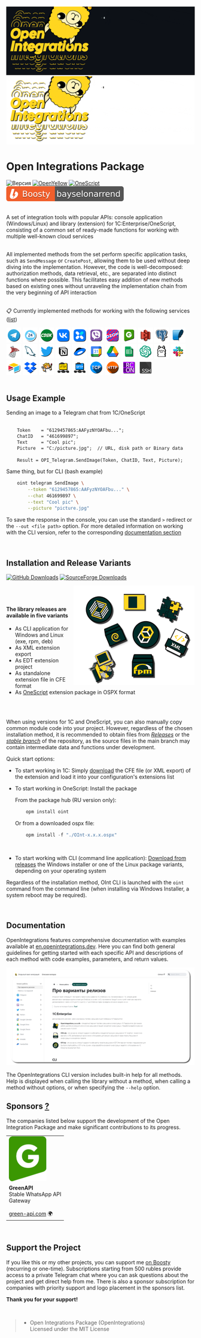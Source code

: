 ![Main](media/main.gif#gh-dark-mode-only#gh-dark-mode-only)
![Main-light](media/main-light.gif#gh-light-mode-only)

# Open Integrations Package

![Версия](https://img.shields.io/badge/1C_version-8.3.10-yellow)
[![OpenYellow](https://img.shields.io/endpoint?url=https://openyellow.org/data/badges/2/736878759.json)](https://openyellow.org/grid?data=top&repo=736878759)
[![OneScript](https://img.shields.io/endpoint?url=https://raw.githubusercontent.com/Bayselonarrend/OpenIntegrations/refs/heads/main/media/os-logo.json)](https://github.com/EvilBeaver/OneScript)
[![Boosty](media/boosty.svg)](https://boosty.to/bayselonarrend)

<br>
A set of integration tools with popular APIs: console application (Windows/Linux) and library (extension) for 1C:Enterprise/OneScript, consisting of a common set of ready-made functions for working with multiple well-known cloud services <br>

<br>

All implemented methods from the set perform specific application tasks, such as `SendMessage` or `CreatePost`, allowing them to be used without deep diving into the implementation. However, the code is well-decomposed: authorization methods, data retrieval, etc., are separated into distinct functions where possible. This facilitates easy addition of new methods based on existing ones without unraveling the implementation chain from the very beginning of API interaction <br><br>

📋 Currently implemented methods for working with the following services ([list](/media/catalogs/Catalog.md))
<br>
  <div>
  <a href="https://en.openintegrations.dev/docs/Instructions/Telegram/"><img src="media/Telegram.png" width="40"></a>
  <a href="https://en.openintegrations.dev/docs/Instructions/Bitrix24/"><img src="media/Bitrix24.png?6" width="40"></a>
  <a href="https://en.openintegrations.dev/docs/Instructions/CDEK/"><img src="media/CDEK.png?6" width="40"></a>
  <a href="https://en.openintegrations.dev/docs/Instructions/VK/"><img src="media/VK.png" width="40"></a>
  <a href="https://en.openintegrations.dev/docs/Instructions/VKTeams/"><img src="media/VKTeams.png" width="40"></a>
  <a href="https://en.openintegrations.dev/docs/Instructions/Viber/"><img src="media/Viber.png" width="40"></a>
  <a href="https://en.openintegrations.dev/docs/Instructions/Ozon/"><img src="media/Ozon.png" width="40"></a>
    <a href="https://en.openintegrations.dev/docs/Instructions/GreenAPI/"><img src="media/GreenAPI.png" width="40"></a>
  <a href="https://en.openintegrations.dev/docs/Instructions/S3/"><img src="media/S3.png" width="40"></a>
    <a href="https://en.openintegrations.dev/docs/Instructions/PostgreSQL/"><img src="media/PostgreSQL.png" width="40"></a>
  <a href="https://en.openintegrations.dev/docs/Instructions/SQLite/"><img src="media/SQLite.png" width="40"></a>
    <a href="https://en.openintegrations.dev/docs/Instructions/MSSQL/"><img src="media/MSSQL.png" width="40"></a>
    <a href="https://en.openintegrations.dev/docs/Instructions/MySQL/"><img src="media/MySQL.png" width="40"></a>
  <a href="https://en.openintegrations.dev/docs/Instructions/Twitter/"><img src="media/Twitter.png" width="40"></a>
  <a href="https://en.openintegrations.dev/docs/Instructions/Notion/"><img src="media/Notion.png" width="40"></a>
  <a href="https://en.openintegrations.dev/docs/Instructions/YandexDisk/"><img src="media/YandexDisk.png" width="40"></a>
  <a href="https://en.openintegrations.dev/docs/Instructions/GoogleCalendar/"><img src="media/GoogleCalendar.png" width="40"></a>
  <a href="https://en.openintegrations.dev/docs/Instructions/GoogleDrive/"><img src="media/GoogleDrive.png" width="40"></a>
  <a href="https://en.openintegrations.dev/docs/Instructions/GoogleSheets/"><img src="media/GoogleSheets.png" width="40"></a>
    <a href="https://en.openintegrations.dev/docs/Instructions/OpenAI/"><img src="media/OpenAI.png" width="40"></a>
    <a href="https://en.openintegrations.dev/docs/Instructions/Ollama/"><img src="media/Ollama.png" width="40"></a>
  <a href="https://en.openintegrations.dev/docs/Instructions/Slack/"><img src="media/Slack.png" width="40"></a>
  <a href="https://en.openintegrations.dev/docs/Instructions/Airtable/"><img src="media/Airtable.png?6" width="40"></a>
  <a href="https://en.openintegrations.dev/docs/Instructions/Dropbox/"><img src="media/Dropbox.png?6" width="40"></a>
  <a href="https://en.openintegrations.dev/docs/Instructions/Neocities/"><img src="media/Neocities.png?6" width="40"></a>
    <a href="https://en.openintegrations.dev/docs/Instructions/FTP/"><img src="media/FTP.png?6" width="40"></a>
    <a href="https://en.openintegrations.dev/docs/Instructions/SFTP/"><img src="media/sftp.png?6" width="40"></a>
  <a href="https://en.openintegrations.dev/docs/Instructions/TCP/"><img src="media/TCP.png?6" width="40"></a>
    <a href="https://en.openintegrations.dev/docs/Instructions/HTTP/"><img src="media/HTTP.png?6" width="40"></a>
    <a href="https://en.openintegrations.dev/docs/Instructions/RCON/"><img src="media/RCON.png?6" width="40"></a>
       <a href="https://en.openintegrations.dev/docs/Instructions/SSH/"><img src="media/SSH.png?6" width="40"></a>
   
</div>
<br>

## Usage Example

Sending an image to a Telegram chat from 1C/OneScript

```bsl

    Token    = "6129457865:AAFyzNYOAFbu...";
    ChatID   = "461699897";
    Text     = "Cool pic";
    Picture  = "C:/picture.jpg";  // URL, disk path or Binary data

    Result = OPI_Telegram.SendImage(Token, ChatID, Text, Picture);

```

Same thing, but for CLI (bash example)

```bash
    oint telegram SendImage \
        --token "6129457865:AAFyzNYOAFbu..." \
        --chat 461699897 \
        --text "Cool pic" \
        --picture "picture.jpg"
```

To save the response in the console, you can use the standard `>` redirect or the `--out <file path>` option. For more detailed information on working with the CLI version, refer to the corresponding [documentation section](https://en.openintegrations.dev/docs/Start/CLI_version)

<br>

## Installation and Release Variants

[![GitHub Downloads](https://img.shields.io/github/downloads/bayselonarrend/openintegrations/total?logo=github&logoColor=white)](https://github.com/Bayselonarrend/OpenIntegrations/releases/latest)
[![SourceForge Downloads](https://img.shields.io/sourceforge/dw/openintegrations?logo=sourceforge&logoColor=white&color=orange)](https://sourceforge.net/projects/openintegrations/)

<img src="media/icons.png" align="right">

<br><br>

#### The library releases are available in five variants

- As CLI application for Windows and Linux (exe, rpm, deb)
- As XML extension export
- As EDT extension project
- As standalone extension file in CFE format
- As [OneScript](https://github.com/EvilBeaver/OneScript) extension package in OSPX format

<br/><br>

When using versions for 1C and OneScript, you can also manually copy common module code into your project. However, regardless of the chosen installation method, it is recommended to obtain files from [*Releases*](https://github.com/Bayselonarrend/OpenIntegrations/releases/latest) or the [*stable branch*](https://github.com/Bayselonarrend/OpenIntegrations/tree/stable) of the repository, as the source files in the main branch may contain intermediate data and functions under development.

Quick start options:

- To start working in 1C: Simply [download](https://github.com/Bayselonarrend/OpenIntegrations/releases/latest) the CFE file (or XML export) of the extension and load it into your configuration's extensions list<br>
- To start working in OneScript: Install the package

   From the package hub (RU version only):

   ```powershell
       opm install oint
   ```

   Or from a downloaded ospx file:

   ```powershell
       opm install -f "./OInt-x.x.x.ospx"
   ```

<br>

- To start working with CLI (command line application): [Download from releases](https://github.com/Bayselonarrend/OpenIntegrations/releases/latest) the Windows installer or one of the Linux package variants, depending on your operating system

Regardless of the installation method, OInt CLI is launched with the `oint` command from the command line (when installing via Windows Installer, a system reboot may be required).

<br/>

## Documentation

OpenIntegrations features comprehensive documentation with examples available at [en.openintegrations.dev](https://en.openintegrations.dev). Here you can find both general guidelines for getting started with each specific API and descriptions of each method with code examples, parameters, and return values.

![Docs](media/docs.png?4)

The OpenIntegrations CLI version includes built-in help for all methods. Help is displayed when calling the library without a method, when calling a method without options, or when specifying the `--help` option.

## Sponsors [?](https://boosty.to/bayselonarrend/purchase/3429871?ssource=DIRECT&share=subscription_link)

The companies listed below support the development of the Open Integration Package and make significant contributions to its progress.

||
|-|
| <img width="100" height="120" alt="Logo_GREEN-API_icon_G_green" src="docs/docusaurus/static/img/Sponsors/GreenAPI.png" /> |
| **GreenAPI** <br/> Stable WhatsApp API <br/> Gateway <br/> <br/> [green-api.com](https://green-api.com/en) 🌍 |

<br/>

## Support the Project

If you like this or my other projects, you can support me [on Boosty](https://boosty.to/bayselonarrend) (recurring or one-time). Subscriptions starting from 500 rubles provide access to a private Telegram chat where you can ask questions about the project and get direct help from me. There is also a sponsor subscription for companies with priority support and logo placement in the sponsors list.

**Thank you for your support!**

<br>

>- Open Integrations Package (OpenIntegrations)<br>
>Licensed under the MIT License<br>
